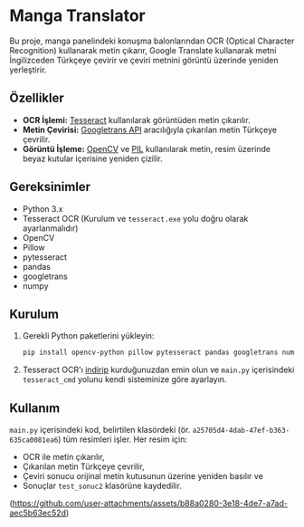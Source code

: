 # Manga Translator

Bu proje, manga panelindeki konuşma balonlarından OCR (Optical Character Recognition) kullanarak metin çıkarır, Google Translate kullanarak metni İngilizceden Türkçeye çevirir ve çeviri metnini görüntü üzerinde yeniden yerleştirir.

## Özellikler

- **OCR İşlemi:** [Tesseract](https://github.com/tesseract-ocr/tesseract) kullanılarak görüntüden metin çıkarılır.
- **Metin Çevirisi:** [Googletrans API](https://py-googletrans.readthedocs.io/) aracılığıyla çıkarılan metin Türkçeye çevrilir.
- **Görüntü İşleme:** [OpenCV](https://opencv.org/) ve [PIL](https://pillow.readthedocs.io/) kullanılarak metin, resim üzerinde beyaz kutular içerisine yeniden çizilir.

## Gereksinimler

- Python 3.x
- Tesseract OCR (Kurulum ve `tesseract.exe` yolu doğru olarak ayarlanmalıdır)
- OpenCV
- Pillow
- pytesseract
- pandas
- googletrans
- numpy

## Kurulum

1. Gerekli Python paketlerini yükleyin:
    ```sh
    pip install opencv-python pillow pytesseract pandas googletrans numpy
    ```
2. Tesseract OCR'ı [indirip](https://github.com/tesseract-ocr/tesseract) kurduğunuzdan emin olun ve `main.py` içerisindeki `tesseract_cmd` yolunu kendi sisteminize göre ayarlayın.

## Kullanım

`main.py` içerisindeki kod, belirtilen klasördeki (ör. `a25705d4-4dab-47ef-b363-635ca0081ea6`) tüm resimleri işler. Her resim için:

- OCR ile metin çıkarılır,
- Çıkarılan metin Türkçeye çevrilir,
- Çeviri sonucu orijinal metin kutusunun üzerine yeniden basılır ve
- Sonuçlar `test_sonuc2` klasörüne kaydedilir.

(https://github.com/user-attachments/assets/b88a0280-3e18-4de7-a7ad-aec5b63ec52d)


